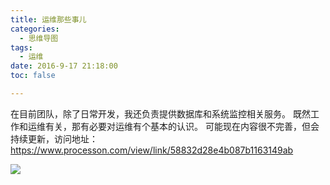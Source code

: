 ```yaml
---
title: 运维那些事儿
categories:
  - 思维导图
tags:
  - 运维
date: 2016-9-17 21:18:00
toc: false

---
```


在目前团队，除了日常开发，我还负责提供数据库和系统监控相关服务。
既然工作和运维有关，那有必要对运维有个基本的认识。
可能现在内容很不完善，但会持续更新，访问地址：
https://www.processon.com/view/link/58832d28e4b087b1163149ab

![](http://7xvfir.com1.z0.glb.clouddn.com/%E8%BF%90%E7%BB%B4/%E8%BF%90%E7%BB%B4.png?imageView2/0/q/75|watermark/1/image/aHR0cDovLzd4dmZpci5jb20xLnowLmdsYi5jbG91ZGRuLmNvbS8lRTYlQjAlQjQlRTUlOEQlQjAvJUU1JThEJTlBJUU1JUFFJUEyJUU2JUIwJUI0JUU1JThEJUIwLnBuZw==/dissolve/100/gravity/SouthEast/dx/10/dy/10|imageslim)

